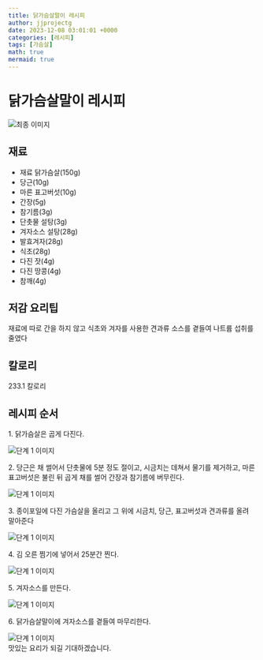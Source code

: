 ```yaml
---
title: 닭가슴살말이 레시피
author: jjprojectg
date: 2023-12-08 03:01:01 +0000
categories: [레시피]
tags: [가슴살]
math: true
mermaid: true
---
```

<meta name="og:type" content="website"/>
<meta charset="UTF-8"/>
<div class="header">
  <h1>닭가슴살말이 레시피</h1>
</div>

<div class="container my-4">
  <div class="row">
    <div class="col-12 col-md-6">
      <div class="recipe-image">
        <img src="http://www.foodsafetykorea.go.kr/uploadimg/cook/10_00242_2.png" class="step-image" alt="최종 이미지"/>
      </div>
    </div>
    <div class="col-12 col-md-6">
      <div class="ingredients">
        <h2>재료</h2>
        <ul class="card">
          <li> 재료 닭가슴살(150g) </li>
          <li>  당근(10g) </li>
          <li> 마른 표고버섯(10g) </li>
          <li>  간장(5g) </li>
          <li>  참기름(3g) </li>
          <li> 단촛물 설탕(3g) </li>
          <li> 겨자소스 설탕(28g) </li>
          <li>  발효겨자(28g) </li>
          <li>  식초(28g) </li>
          <li>  다진 잣(4g) </li>
          <li>  다진 땅콩(4g) </li>
          <li>  참깨(4g) </li>
</ul>
      </div>
    </div>
    <div class="col-12 col-md-6">
      <div class="ingredients">
        <h2>저감 요리팁</h2>
        <div class="card"> 
          <p>
            재료에 따로 간을 하지 않고
식초와 겨자를 사용한
견과류 소스를 곁들여
나트륨 섭취를 줄였다
          </p>
        </div>
      </div>
      <div class="ingredients">
        <h2>칼로리</h2>
        <div class="card"> 
          <p>
            233.1 칼로리
          </p>
        </div>
      </div>
    </div>
  </div>

  <h2 class="my-4">레시피 순서</h2>
  <div class="card recipe-card">
    <div class="card-body recipe-step">
      <p class="card-text step-description">1. 닭가슴살은 곱게 다진다.</p>
      <img src="http://www.foodsafetykorea.go.kr/uploadimg/cook/20_00242_1.png" alt="단계 1 이미지" class="step-image"/>
    </div>
  </div>
  <div class="card recipe-card">
    <div class="card-body recipe-step">
      <p class="card-text step-description">2. 당근은 채 썰어서 단촛물에 5분 정도 절이고, 시금치는 데쳐서 물기를 제거하고, 마른 표고버섯은 불린 뒤 곱게 채를 썰어 간장과 참기름에 버무린다.</p>
      <img src="http://www.foodsafetykorea.go.kr/uploadimg/cook/20_00242_2.png" alt="단계 1 이미지" class="step-image"/>
    </div>
  </div>
  <div class="card recipe-card">
    <div class="card-body recipe-step">
      <p class="card-text step-description">3. 종이포일에 다진 가슴살을 올리고 그 위에 시금치, 당근, 표고버섯과 견과류를 올려 말아준다</p>
      <img src="http://www.foodsafetykorea.go.kr/uploadimg/cook/20_00242_3.png" alt="단계 1 이미지" class="step-image"/>
    </div>
  </div>
  <div class="card recipe-card">
    <div class="card-body recipe-step">
      <p class="card-text step-description">4. 김 오른 찜기에 넣어서 25분간 찐다.</p>
      <img src="http://www.foodsafetykorea.go.kr/uploadimg/cook/20_00242_4.png" alt="단계 1 이미지" class="step-image"/>
    </div>
  </div>
  <div class="card recipe-card">
    <div class="card-body recipe-step">
      <p class="card-text step-description">5. 겨자소스를 만든다.</p>
      <img src="http://www.foodsafetykorea.go.kr/uploadimg/cook/20_00242_5.png" alt="단계 1 이미지" class="step-image"/>
    </div>
  </div>
  <div class="card recipe-card">
    <div class="card-body recipe-step">
      <p class="card-text step-description">6. 닭가슴살말이에 겨자소스를 곁들여
마무리한다.</p>
      <img src="http://www.foodsafetykorea.go.kr/uploadimg/cook/20_00242_6.png" alt="단계 1 이미지" class="step-image"/>
    </div>
  </div>

</div>
맛있는 요리가 되길 기대하겠습니다.
